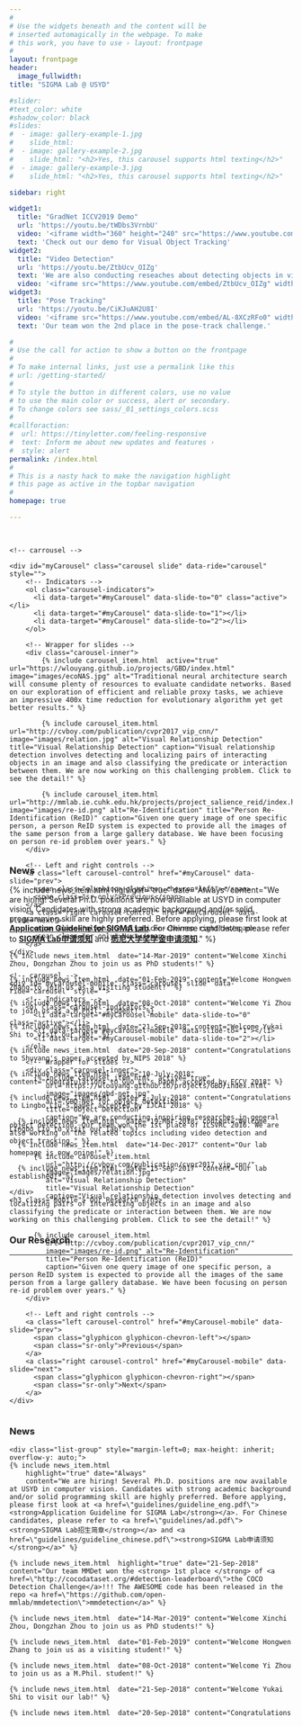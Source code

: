```yaml
---
#
# Use the widgets beneath and the content will be
# inserted automagically in the webpage. To make
# this work, you have to use › layout: frontpage
#
layout: frontpage
header:
  image_fullwidth:
title: "SIGMA Lab @ USYD"

#slider:
#text_color: white
#shadow_color: black
#slides: 
#  - image: gallery-example-1.jpg
#    slide_html:
#  - image: gallery-example-2.jpg
#    slide_html: "<h2>Yes, this carousel supports html texting</h2>"
#  - image: gallery-example-3.jpg
#    slide_html: "<h2>Yes, this carousel supports html texting</h2>"

sidebar: right

widget1:
  title: "GradNet ICCV2019 Demo"
  url: 'https://youtu.be/tWDbs3VrnbU'
  video: '<iframe width="360" height="240" src="https://www.youtube.com/embed/tWDbs3VrnbU" allow="accelerometer; encrypted-media; gyroscope; picture-in-picture" allowfullscreen style="max-width: 100%; max-height: 150pt;"></iframe>'
  text: 'Check out our demo for Visual Object Tracking'
widget2:
  title: "Video Detection"
  url: 'https://youtu.be/ZtbUcv_OIZg'
  text: 'We are also conducting reseaches about detecting objects in videos, check out our demo!'
  video: '<iframe src="https://www.youtube.com/embed/ZtbUcv_OIZg" width="360" height="240" allow="accelerometer; encrypted-media; gyroscope; picture-in-picture" allowfullscreen style="max-width: 100%; max-height: 150pt;"></iframe>'
widget3:
  title: "Pose Tracking"
  url: 'https://youtu.be/CiKJuAH2U8I'
  video: '<iframe src="https://www.youtube.com/embed/AL-8XCzRFo0" width="360" height="240" allow="accelerometer; encrypted-media; gyroscope; picture-in-picture" allowfullscreen style="max-width: 100%; max-height: 150pt;"></iframe>'
  text: 'Our team won the 2nd place in the pose-track challenge.'

#
# Use the call for action to show a button on the frontpage
#
# To make internal links, just use a permalink like this
# url: /getting-started/
#
# To style the button in different colors, use no value
# to use the main color or success, alert or secondary.
# To change colors see sass/_01_settings_colors.scss
#
#callforaction:
#  url: https://tinyletter.com/feeling-responsive
#  text: Inform me about new updates and features ›
#  style: alert
permalink: /index.html
#
# This is a nasty hack to make the navigation highlight
# this page as active in the topbar navigation
#
homepage: true

---
```



<div class="row main-content" style= " margin-top: 30px; max-height:540px">
  <div class="column small-9 pc">
    
    <!-- carrousel -->

    <div id="myCarousel" class="carousel slide" data-ride="carousel" style="">
        <!-- Indicators -->
        <ol class="carousel-indicators">
          <li data-target="#myCarousel" data-slide-to="0" class="active"></li>
          <li data-target="#myCarousel" data-slide-to="1"></li>
          <li data-target="#myCarousel" data-slide-to="2"></li>
        </ol>

        <!-- Wrapper for slides -->
        <div class="carousel-inner">
      		{% include carousel_item.html  active="true" url="https://wlouyang.github.io/projects/GBD/index.html" image="images/ecoNAS.jpg" alt="Traditional neural architecture search will consume plenty of resources to evaluate candidate networks. Based on our exploration of efficient and reliable proxy tasks, we achieve an impressive 400x time reduction for evolutionary algorithm yet get better results." %}

      		{% include carousel_item.html  url="http://cvboy.com/publication/cvpr2017_vip_cnn/" image="images/relation.jpg" alt="Visual Relationship Detection" title="Visual Relationship Detection" caption="Visual relationship detection involves detecting and localizing pairs of interacting objects in an image and also classifying the predicate or interaction between them. We are now working on this challenging problem. Click to see the detail!" %}

      		{% include carousel_item.html  url="http://mmlab.ie.cuhk.edu.hk/projects/project_salience_reid/index.html" image="images/re-id.png" alt="Re-Identification" title="Person Re-Identification (ReID)" caption="Given one query image of one specific person, a person ReID system is expected to provide all the images of the same person from a large gallery database. We have been focusing on person re-id problem over years." %}
        </div>

        <!-- Left and right controls -->
        <a class="left carousel-control" href="#myCarousel" data-slide="prev">
          <span class="glyphicon glyphicon-chevron-left"></span>
          <span class="sr-only">Previous</span>
        </a>
        <a class="right carousel-control" href="#myCarousel" data-slide="next">
          <span class="glyphicon glyphicon-chevron-right"></span>
          <span class="sr-only">Next</span>
        </a>
    </div>
  </div>



  <!-- carrousel on mobile devices -->
  <div class="column small-12 mobile">
    
    <!-- carousel -->
    <div id="myCarousel-mobile" class="carousel slide" data-ride="carousel" style="">
        <!-- Indicators -->
        <ol class="carousel-indicators">
          <li data-target="#myCarousel-mobile" data-slide-to="0" class="active"></li>
          <li data-target="#myCarousel-mobile" data-slide-to="1"></li>
          <li data-target="#myCarousel-mobile" data-slide-to="2"></li>
        </ol>

        <!-- Wrapper for slides -->
        <div class="carousel-inner">
          {% include carousel_item.html  active="true" 
             url="https://wlouyang.github.io/projects/GBD/index.html" 
             image="images/gbd-net.jpg" 
             alt="GBD-Net for object detection" 
             title="Object Detection" 
             caption="We are conducting inspiring researches in general object detection. Our team won the 1st place of ILSVRC 2016. We are also working on the related topics including video detection and object tracking." %}

          {% include carousel_item.html  
             url="http://cvboy.com/publication/cvpr2017_vip_cnn/" 
             image="images/relation.jpg" 
             alt="Visual Relationship Detection" 
             title="Visual Relationship Detection" 
             caption="Visual relationship detection involves detecting and localizing pairs of interacting objects in an image and also classifying the predicate or interaction between them. We are now working on this challenging problem. Click to see the detail!" %}

          {% include carousel_item.html  
             url="http://cvboy.com/publication/cvpr2017_vip_cnn/" 
             image="images/re-id.png" alt="Re-Identification" 
             title="Person Re-Identification (ReID)" 
             caption="Given one query image of one specific person, a person ReID system is expected to provide all the images of the same person from a large gallery database. We have been focusing on person re-id problem over years." %}
        </div>

        <!-- Left and right controls -->
        <a class="left carousel-control" href="#myCarousel-mobile" data-slide="prev">
          <span class="glyphicon glyphicon-chevron-left"></span>
          <span class="sr-only">Previous</span>
        </a>
        <a class="right carousel-control" href="#myCarousel-mobile" data-slide="next">
          <span class="glyphicon glyphicon-chevron-right"></span>
          <span class="sr-only">Next</span>
        </a>
    </div>
  </div>




  <div class="column small-3 pc" style="max-height: inherit">
  	<div><h3>News</h3></div>
    
    <div class="list-group" style="margin-left=0; max-height: inherit; overflow-y: auto;">
    {% include news_item.html 
        highlight="true" date="Always"
        content="We are hiring! Several Ph.D. positions are now available at USYD in computer vision. Candidates with strong academic background and/or solid programming skill are highly preferred. Before applying, please first look at <a href=\"guidelines/guideline_eng.pdf\"><strong>Application Guideline for SIGMA Lab</strong></a>. For Chinese candidates, please refer to <a href=\"guidelines/ad.pdf\"><strong>SIGMA Lab招生简章</strong></a> and <a href=\"guidelines/guideline_chinese.pdf\"><strong>SIGMA Lab申请须知</strong></a>" %}

    {% include news_item.html  highlight="true" date="21-Sep-2018" content="Our team MMDet won the <strong> 1st place </strong> of <a href=\"http://cocodataset.org/#detection-leaderboard\">the COCO Detection Challenge</a>!!! The AWESOME code has been released in the repo <a href=\"https://github.com/open-mmlab/mmdetection\">mmdetection</a>" %}

    {% include news_item.html  date="14-Mar-2019" content="Welcome Xinchi Zhou, Dongzhan Zhou to join us as PhD students!" %}

    {% include news_item.html  date="01-Feb-2019" content="Welcome Hongwen Zhang to join us as a visiting student!" %}

    {% include news_item.html  date="08-Oct-2018" content="Welcome Yi Zhou to join us as a M.Phil. student!" %}

    {% include news_item.html  date="21-Sep-2018" content="Welcome Yukai Shi to visit our lab!" %}     

    {% include news_item.html  date="20-Sep-2018" content="Congratulations to Shuyang's paper accepted by NIPS 2018" %}

    {% include news_item.html  date="10-July-2018" content="Congratulations to Guo Lu's paper accepted by ECCV 2018" %}

    {% include news_item.html  date="2-July-2018" content="Congratulations to Lingbo Liu's paper accepted by IJCAI 2018" %}

      {% include news_item.html  date="19-Mar-2018" content="Welcome Lingbo Liu to visit our lab!" %} 		

  		{% include news_item.html  date="14-Dec-2017" content="Our lab homepage is now onine!" %}
  		
  		{% include news_item.html  date="15-Sep-2017" content="Our lab established!" %}


    </div>
  </div>
</div>

<div class="column small-12 mobile">
    <br>
    <h3>News</h3>
    <div class="list-group" style="margin-left=0">
      {% include news_item.html 
        highlight="true" date="Always"
        content="We are hiring! Several Ph.D. positions are now available at USYD in computer vision. Candidates with strong academic background and/or solid programming skill are highly preferred. Before applying, please first look at <a href=\"guidelines/guideline_eng.pdf\"><strong>Application Guideline for SIGMA Lab</strong></a>. For Chinese candidates, please refer to <a href=\"guidelines/guideline_chinese.pdf\"><strong>SIGMA Lab申请须知</strong></a> and <a href=\"guidelines/scholarship_chi.pdf\"><strong>悉尼大学奖学金申请须知</strong></a>." %}

    {% include news_item.html  date="14-Mar-2019" content="Welcome Xinchi Zhou, Dongzhan Zhou to join us as PhD students!" %}

    {% include news_item.html  date="01-Feb-2019" content="Welcome Hongwen Zhang to join us as a visiting student!" %}

    {% include news_item.html  date="08-Oct-2018" content="Welcome Yi Zhou to join us as a M.Phil. student!" %}

    {% include news_item.html  date="21-Sep-2018" content="Welcome Yukai Shi to visit our lab!" %}     

    {% include news_item.html  date="20-Sep-2018" content="Congratulations to Shuyang's paper accepted by NIPS 2018" %}

    {% include news_item.html  date="10-July-2018" content="Congratulations to Guo Lu's paper accepted by ECCV 2018" %}

    {% include news_item.html  date="2-July-2018" content="Congratulations to Lingbo Liu's paper accepted by IJCAI 2018" %}

      {% include news_item.html  date="19-Mar-2018" content="Welcome Lingbo Liu to visit our lab!" %}     

      {% include news_item.html  date="14-Dec-2017" content="Our lab homepage is now onine!" %}
      
      {% include news_item.html  date="15-Sep-2017" content="Our lab established!" %}

    </div>
    <h3 class="mobile"> Our Research </h3>
</div>


<div class="pc">
<br>
<h3> Our Research </h3> 
</div>

---
